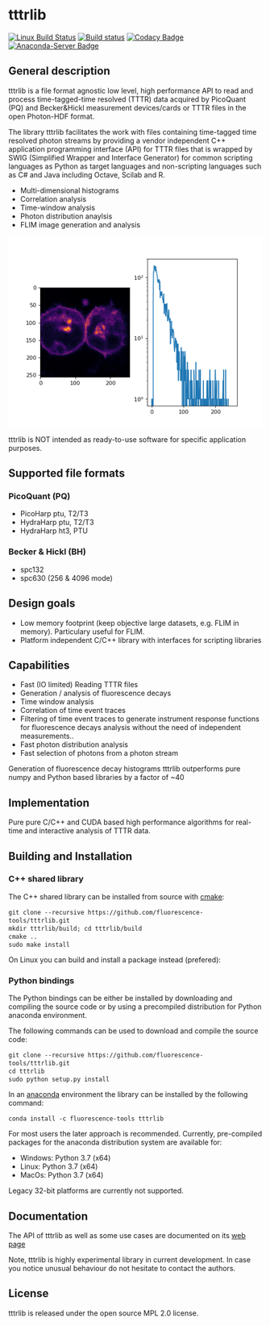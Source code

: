 # tttrlib
[![Linux Build Status](https://travis-ci.org/fluorescence-tools/tttrlib.svg)](https://travis-ci.org/fluorescence-tools/tttrlib)
[![Build status](https://ci.appveyor.com/api/projects/status/5vkysayn6chgih0d?svg=true)](https://ci.appveyor.com/project/tpeulen/tttrlib)
[![Codacy Badge](https://api.codacy.com/project/badge/Grade/1f727cbedb48433ea256cc81cca58fb2)](https://www.codacy.com/manual/tpeulen/tttrlib?utm_source=github.com&amp;utm_medium=referral&amp;utm_content=Fluorescence-Tools/tttrlib&amp;utm_campaign=Badge_Grade)
[![Anaconda-Server Badge](https://anaconda.org/tpeulen/tttrlib/badges/installer/conda.svg)](https://conda.anaconda.org/tpeulen)

## General description
tttrlib is a file format agnostic low level, high performance API to 
read and process time-tagged-time resolved (TTTR) data acquired by 
PicoQuant (PQ) and Becker&Hickl measurement devices/cards or TTTR 
files in the open Photon-HDF format.

The library tttrlib facilitates the work with files containing 
time-tagged time resolved photon streams by providing 
a vendor independent C++ application programming interface (API) 
for TTTR files that is wrapped by SWIG (Simplified Wrapper and Interface 
Generator) for common scripting languages as Python as target languages 
and non-scripting languages such as C# and Java including Octave, 
Scilab and R.

  *  Multi-dimensional histograms
  *  Correlation analysis
  *  Time-window analysis
  *  Photon distribution anaylsis
  *  FLIM image generation and analysis

![LabelLib and other software/libraries][3]

tttrlib is NOT intended as ready-to-use software for specific application purposes.

## Supported file formats
### PicoQuant (PQ)
  *  PicoHarp ptu, T2/T3
  *  HydraHarp ptu, T2/T3
  *  HydraHarp ht3, PTU

### Becker & Hickl (BH)
  *  spc132 
  *  spc630 (256 & 4096 mode)

## Design goals
  *  Low memory footprint (keep objective large datasets, e.g.  FLIM in memory). 
     Particulary useful for FLIM.
  *  Platform independent C/C++ library with interfaces for scripting libraries 

## Capabilities
  *  Fast (IO limited) Reading TTTR files
  *  Generation / analysis of fluorescence decays
  *  Time window analysis
  *  Correlation of time event traces
  *  Filtering of time event traces to generate instrument response functions for 
     fluorescence decays analysis without the need of independent measurements.. 
  *  Fast photon distribution analysis
  *  Fast selection of photons from a photon stream

Generation of fluorescence decay histograms tttrlib outperforms pure numpy and Python based
libraries by a factor of ~40  

## Implementation
Pure pure C/C++ and CUDA based high performance algorithms for real-time and interactive 
analysis of TTTR data.

## Building and Installation

### C++ shared library

The C++ shared library can be installed from source with [cmake](https://cmake.org/):

```console
git clone --recursive https://github.com/fluorescence-tools/tttrlib.git
mkdir tttrlib/build; cd tttrlib/build
cmake ..
sudo make install
```

On Linux you can build and install a package instead (prefered):

### Python bindings
The Python bindings can be either be installed by downloading and compiling the source code or by using a 
precompiled distribution for Python anaconda environment.


The following commands can be used to download and compile the source code:

```console
git clone --recursive https://github.com/fluorescence-tools/tttrlib.git
cd tttrlib
sudo python setup.py install
```

In an [anaconda](https://www.anaconda.com/) environment the library can 
be installed by the following command: 
```console
conda install -c fluorescence-tools tttrlib
```

For most users the later approach is recommended. Currently, pre-compiled 
packages for the anaconda distribution system are available for:

  *  Windows: Python 3.7 (x64)
  *  Linux: Python 3.7 (x64)
  *  MacOs: Python 3.7 (x64)

Legacy 32-bit platforms are currently not supported.

## Documentation

The API of tttrlib as well as some use cases are documented 
on its [web page](https://fluorescence-tools.github.io/tttrlib) 

Note, tttrlib is highly experimental library in current development. In 
case you notice unusual behaviour do not hesitate to contact the authors. 
    

## License

tttrlib is released under the open source MPL 2.0 license.

[3]: docs/_build/html/_images/imaging_tutorial.png "LabelLib and other software/libraries"